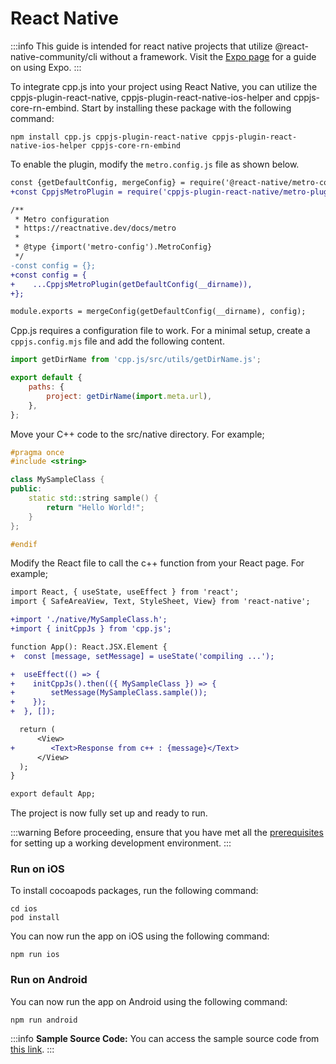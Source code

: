 # React Native

:::info
This guide is intended for react native projects that utilize @react-native-community/cli without a framework. Visit the [Expo page](expo) for a guide on using Expo.
:::

To integrate cpp.js into your project using React Native, you can utilize the cppjs-plugin-react-native, cppjs-plugin-react-native-ios-helper and cppjs-core-rn-embind. Start by installing these package with the following command:

```shell npm2yarn
npm install cpp.js cppjs-plugin-react-native cppjs-plugin-react-native-ios-helper cppjs-core-rn-embind
```

To enable the plugin, modify the `metro.config.js` file as shown below.

```diff title="metro.config.js"
const {getDefaultConfig, mergeConfig} = require('@react-native/metro-config');
+const CppjsMetroPlugin = require('cppjs-plugin-react-native/metro-plugin.cjs');

/**
 * Metro configuration
 * https://reactnative.dev/docs/metro
 *
 * @type {import('metro-config').MetroConfig}
 */
-const config = {};
+const config = {
+    ...CppjsMetroPlugin(getDefaultConfig(__dirname)),
+};

module.exports = mergeConfig(getDefaultConfig(__dirname), config);
```

Cpp.js requires a configuration file to work. For a minimal setup, create a `cppjs.config.mjs` file and add the following content.

```js title="cppjs.config.mjs"
import getDirName from 'cpp.js/src/utils/getDirName.js';

export default {
    paths: {
        project: getDirName(import.meta.url),
    },
};
```

Move your C++ code to the src/native directory. For example;

```cpp title="src/native/MySampleClass.h"
#pragma once
#include <string>

class MySampleClass {
public:
    static std::string sample() {
        return "Hello World!";
    }
};

#endif
```

Modify the React file to call the c++ function from your React page. For example;

```diff title="src/App.tsx"
import React, { useState, useEffect } from 'react';
import { SafeAreaView, Text, StyleSheet, View} from 'react-native';

+import './native/MySampleClass.h';
+import { initCppJs } from 'cpp.js';

function App(): React.JSX.Element {
+  const [message, setMessage] = useState('compiling ...');

+  useEffect(() => {
+    initCppJs().then(({ MySampleClass }) => {
+        setMessage(MySampleClass.sample());
+    });
+  }, []);

  return (
      <View>
+        <Text>Response from c++ : {message}</Text>
      </View>
  );
}

export default App;
```

The project is now fully set up and ready to run.

:::warning
Before proceeding, ensure that you have met all the [prerequisites](/docs/Guide/Getting%20Started/prerequisites) for setting up a working development environment.
:::

### Run on iOS
To install cocoapods packages, run the following command:

```shell
cd ios
pod install
```

You can now run the app on iOS using the following command:

```shell npm2yarn
npm run ios
```

### Run on Android

You can now run the app on Android using the following command:

```shell npm2yarn
npm run android
```

:::info
**Sample Source Code:** You can access the sample source code from [this link](https://github.com/bugra9/cpp.js/tree/main/samples/cppjs-sample-mobile-reactnative-nativecli).
:::
